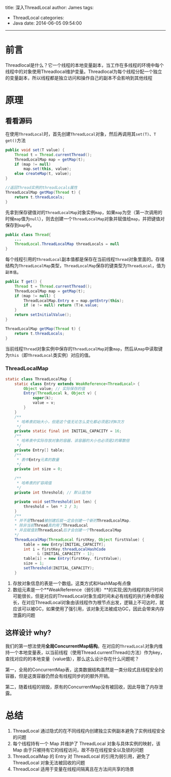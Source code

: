 title: 深入ThreadLocal
author: James
tags:
  - ThreadLocal
categories:
  - Java
date: 2014-06-05 09:54:00
---

# 前言

Threadlocal是什么？它一个线程的本地变量副本，当工作在多线程的环境中每个线程中的对象使用Threadlocal维护变量。Threadlocal为每个线程分配一个独立的变量副本，所以线程都是独立访问和操作自己的副本不会影响到其他线程

<!-- more -->

# 原理

## 看看源码

在使用`ThreadLocal`时，首先创建`ThreadLocal`对象，然后再调用其`set(T)`、`T get()`方法 

```java
public void set(T value) { 
    Thread t = Thread.currentThread(); 
    ThreadLocalMap map = getMap(t); 
    if (map != null) 
        map.set(this, value); 
    else createMap(t, value); 
}

//返回Thread实例的threadLocals属性
ThreadLocalMap getMap(Thread t) {
    return t.threadLocals;
}
```

先拿到保存键值对的`ThreadLocalMap`对象实例`map`，如果`map`为空（第一次调用的时候`map`值为`null`），则去创建一个`ThreadLocalMap`对象并赋值给`map`，并把键值对保存到`map`中。 

```java
public class Thread{
    ...
	ThreadLocal.ThreadLocalMap threadLocals = null
}
```

每个线程引用的`ThreadLocal`副本值都是保存在当前线程`Thread`对象里面的。存储结构为`ThreadLocalMap`类型，`ThreadLocalMap`保存的键类型为`ThreadLocal`，值为`副本值`。 

```java
public T get() { 
    Thread t = Thread.currentThread(); 
    ThreadLocalMap map = getMap(t); 
    if (map != null) { 
        ThreadLocalMap.Entry e = map.getEntry(this); 
        if (e != null) return (T)e.value; 
    } 
    return setInitialValue(); 
}

ThreadLocalMap getMap(Thread t) {
    return t.threadLocals;
}
```

当前线程`Thread`对象实例中保存的`ThreadLocalMap`对象`map`，然后从`map`中读取键为`this`（即`ThreadLocal`类实例）对应的值。 

### ThreadLocalMap 

```java
static class ThreadLocalMap {
    static class Entry extends WeakReference<ThreadLocal> {
        Object value; // 实际保存的值
        Entry(ThreadLocal k, Object v) {
            super(k);
            value = v;
        }
    }
    /**
     * 哈希表初始大小，但是这个值无论怎么变化都必须是2的N次方
     */
    private static final int INITIAL_CAPACITY = 16;
    /**
     * 哈希表中实际存放对象的容器，该容器的大小也必须是2的幂数倍
     */
    private Entry[] table;
    /**
     * 表中Entry元素的数量
     */
    private int size = 0;

    /**
     * 哈希表的扩容阈值
     */
    private int threshold; // 默认值为0

    private void setThreshold(int len) {
        threshold = len * 2 / 3;
    }
    /**
    * 并不是Thread被创建后就一定会创建一个新的ThreadLocalMap，
    * 除非当前Thread真的用了ThreadLocal
    * 并且赋值到ThreadLocal后才会创建一个ThreadLocalMap
    */
    ThreadLocalMap(ThreadLocal firstKey, Object firstValue) {
        table = new Entry[INITIAL_CAPACITY];
        int i = firstKey.threadLocalHashCode 
              & (INITIAL_CAPACITY - 1);
        table[i] = new Entry(firstKey, firstValue);
        size = 1;
        setThreshold(INITIAL_CAPACITY);
    }
```

1. 存放对象信息的表是一个数组。这类方式和HashMap有点像 
2. 数组元素是一个**WeakReference（弱引用）**的实现;因为线程的执行时间可能很长，但是对应的ThreadLocal对象生成时间未必有线程的执行寿命那般长，在对应ThreadLocal对象由该线程作为根节点出发，逻辑上不可达时，就应该可以被GC，如果使用了强引用，该对象无法被成功GC，因此会带来内存泄露的问题 



## 这样设计 why?

我们的第一想法使用**全局ConcurrentMap结构**。在对应的`ThreadLocal`对象内维持一个本地变量表，以当前线程（使用Thread.currentThread()方法）作为key，查找对应的的本地变量（value值），那么这么设计存在什么问题呢？ 

第一，全局的ConcurrentMap表，这类数据结构虽然是一类分段式且线程安全的容器，但是这类容器仍然会有线程同步的的额外开销。

第二，随着线程的销毁，原有的ConcurrentMap没有被回收，因此导致了内存泄露。



# 总结

1. ThreadLocal 通过隐式的在不同线程内创建独立实例副本避免了实例线程安全的问题 
2. 每个线程持有一个 Map 并维护了 ThreadLocal 对象与具体实例的映射，该 Map 由于只被持有它的线程访问，故不存在线程安全以及锁的问题 
3. ThreadLocalMap 的 Entry 对 ThreadLocal 的引用为弱引用，避免了 ThreadLocal 对象无法被回收的问题 
4. ThreadLocal 适用于变量在线程间隔离且在方法间共享的场景 